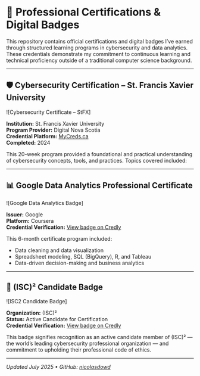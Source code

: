 # 📜 Professional Certifications & Digital Badges

This repository contains official certifications and digital badges I’ve earned through structured learning programs in cybersecurity and data analytics. These credentials demonstrate my commitment to continuous learning and technical proficiency outside of a traditional computer science background.

---

## 🛡️ Cybersecurity Certification – St. Francis Xavier University

![Cybersecurity Certificate – StFX]

**Institution:** St. Francis Xavier University  
**Program Provider:** Digital Nova Scotia  
**Credential Platform:** [MyCreds.ca](https://learner.mycreds.ca/badges/public/assertion/A4BXsFsiQleE3r7WnaJyHw)  
**Completed:** 2024

This 20-week program provided a foundational and practical understanding of cybersecurity concepts, tools, and practices. Topics covered included:

---

## 📊 Google Data Analytics Professional Certificate

![Google Data Analytics Badge]

**Issuer:** Google  
**Platform:** Coursera  
**Credential Verification:** [View badge on Credly](https://www.credly.com/earner/earned/badge/b6430106-eb6f-4376-a0fa-7d13ce964b56)

This 6-month certificate program included:

- Data cleaning and data visualization
- Spreadsheet modeling, SQL (BigQuery), R, and Tableau
- Data-driven decision-making and business analytics

---

## 🔐 (ISC)² Candidate Badge

![ISC2 Candidate Badge]

**Organization:** (ISC)²  
**Status:** Active Candidate for Certification  
**Credential Verification:** [View badge on Credly](https://www.credly.com/earner/earned/badge/34c4efe3-ad7a-4707-8088-d14f9d940ac5)

This badge signifies recognition as an active candidate member of (ISC)² — the world’s leading cybersecurity professional organization — and commitment to upholding their professional code of ethics.

---

*Updated July 2025 • GitHub: [nicolasdowd](https://github.com/nicolasdowd)*
